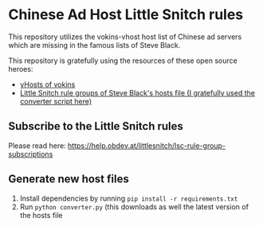 # Chinese Ad Host Little Snitch rules

This repository utilizes the vokins-vhost host list of Chinese ad servers which are missing in the famous lists of Steve Black.

This repository is gratefully using the resources of these open source heroes:
- [yHosts of vokins](https://github.com/vokins/yhosts/)
- [Little Snitch rule groups of Steve Black's hosts file (I gratefully used the converter script here)](https://github.com/naveednajam/Little-Snitch---Rule-Groups)

## Subscribe to the Little Snitch rules
Please read here: https://help.obdev.at/littlesnitch/lsc-rule-group-subscriptions

## Generate new host files
1. Install dependencies by running `pip install -r requirements.txt`
2. Run `python converter.py` (this downloads as well the latest version of the hosts file
